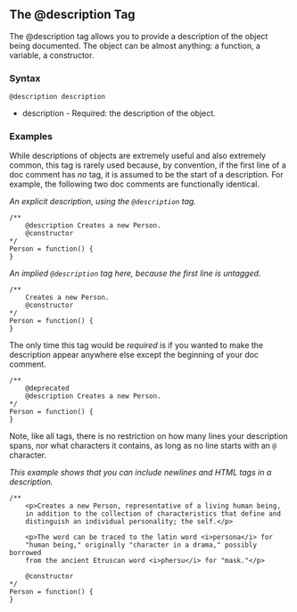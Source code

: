 ## The @description Tag ##

The @description tag allows you to provide a description of the object being documented. The object can be almost anything: a function, a variable, a constructor.

### Syntax ###
```
@description description
```

  * description - Required: the description of the object.

### Examples ###

While descriptions of objects are extremely useful and also extremely common, this tag is rarely used because, by convention, if the first line of a doc comment has _no_ tag, it is assumed to be the start of a description. For example, the following two doc comments are functionally identical.

_An explicit description, using the `@description` tag._
```
/**
    @description Creates a new Person.
    @constructor
*/ 
Person = function() {
}
```

_An implied `@description` tag here, because the first line is untagged._
```
/**
    Creates a new Person.
    @constructor
*/ 
Person = function() {
}
```

The only time this tag would be _required_ is if you wanted to make the description appear anywhere else except the beginning of your doc comment.

```
/**
    @deprecated
    @description Creates a new Person. 
*/ 
Person = function() {
}
```

Note, like all tags, there is no restriction on how many lines your description spans, nor what characters it contains, as long as no line starts with an `@` character.

_This example shows that you can include newlines and HTML tags in a description._
```
/**
    <p>Creates a new Person, representative of a living human being,
    in addition to the collection of characteristics that define and
    distinguish an individual personality; the self.</p>

    <p>The word can be traced to the latin word <i>persona</i> for 
    "human being," originally "character in a drama," possibly borrowed
    from the ancient Etruscan word <i>phersu</i> for "mask."</p>

    @constructor
*/ 
Person = function() {
}
```